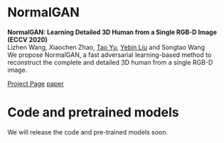 # NormalGAN
**NormalGAN: Learning Detailed 3D Human from a Single RGB-D Image (ECCV 2020)**<br>
Lizhen Wang, Xiaochen Zhao, [Tao Yu](https://ytrock.com/), [Yebin Liu](http://www.liuyebin.com/) and Songtao Wang<br>
We propose NormalGAN, a fast adversarial learning-based method to reconstruct the complete and detailed 3D human from a single RGB-D image.

[Project Page](http://www.liuyebin.com/NormalGan/normalgan.html)  [paper](https://export.arxiv.org/abs/2007.15340)


# Code and pretrained models
We will release the code and pre-trained models soon.

